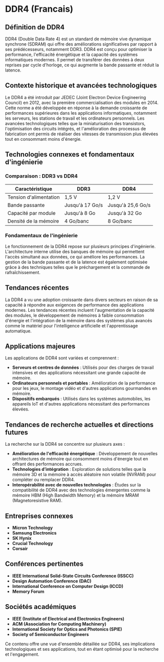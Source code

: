 # DDR4 (Francais)

## Définition de DDR4

DDR4 (Double Data Rate 4) est un standard de mémoire vive dynamique synchrone (SDRAM) qui offre des améliorations significatives par rapport à ses prédécesseurs, notamment DDR3. DDR4 est conçu pour optimiser la performance, l'efficacité énergétique et la capacité des systèmes informatiques modernes. Il permet de transférer des données à deux reprises par cycle d'horloge, ce qui augmente la bande passante et réduit la latence.

## Contexte historique et avancées technologiques

Le DDR4 a été introduit par JEDEC (Joint Electron Device Engineering Council) en 2012, avec la première commercialisation des modules en 2014. Cette norme a été développée en réponse à la demande croissante de performances supérieures dans les applications informatiques, notamment les serveurs, les stations de travail et les ordinateurs personnels. Les avancées technologiques telles que la miniaturisation des transistors, l'optimisation des circuits intégrés, et l'amélioration des processus de fabrication ont permis de réaliser des vitesses de transmission plus élevées tout en consommant moins d'énergie.

## Technologies connexes et fondamentaux d'ingénierie

### Comparaison : DDR3 vs DDR4

| Caractéristique        | DDR3                    | DDR4                    |
|-----------------------|-------------------------|-------------------------|
| Tension d'alimentation | 1,5 V                   | 1,2 V                   |
| Bande passante         | Jusqu'à 17 Go/s         | Jusqu'à 25,6 Go/s       |
| Capacité par module    | Jusqu'à 8 Go            | Jusqu'à 32 Go           |
| Densité de la mémoire  | 4 Go/banc               | 8 Go/banc               |

### Fondamentaux de l'ingénierie

Le fonctionnement de la DDR4 repose sur plusieurs principes d'ingénierie. L'architecture interne utilise des banques de mémoire qui permettent l'accès simultané aux données, ce qui améliore les performances. La gestion de la bande passante et de la latence est également optimisée grâce à des techniques telles que le préchargement et la commande de rafraîchissement.

## Tendances récentes

La DDR4 a vu une adoption croissante dans divers secteurs en raison de sa capacité à répondre aux exigences de performance des applications modernes. Les tendances récentes incluent l'augmentation de la capacité des modules, le développement de mémoires à faible consommation d'énergie et l'intégration de la mémoire dans des systèmes plus avancés comme le matériel pour l'intelligence artificielle et l'apprentissage automatique.

## Applications majeures

Les applications de DDR4 sont variées et comprennent :

- **Serveurs et centres de données** : Utilisés pour des charges de travail intensives et des applications nécessitant une grande capacité de mémoire.
- **Ordinateurs personnels et portables** : Amélioration de la performance pour les jeux, le montage vidéo et d'autres applications gourmandes en mémoire.
- **Dispositifs embarqués** : Utilisés dans les systèmes automobiles, les appareils IoT et d'autres applications nécessitant des performances élevées.

## Tendances de recherche actuelles et directions futures

La recherche sur la DDR4 se concentre sur plusieurs axes :

- **Amélioration de l'efficacité énergétique** : Développement de nouvelles architectures de mémoire qui consomment moins d'énergie tout en offrant des performances accrues.
- **Technologies d’intégration** : Exploration de solutions telles que la mémoire 3D et la mémoire à accès aléatoire non volatile (NVRAM) pour compléter ou remplacer DDR4.
- **Interopérabilité avec de nouvelles technologies** : Études sur la compatibilité de DDR4 avec des technologies émergentes comme la mémoire HBM (High Bandwidth Memory) et la mémoire MRAM (Magnetoresistive RAM).

## Entreprises connexes

- **Micron Technology**
- **Samsung Electronics**
- **SK Hynix**
- **Crucial Technology**
- **Corsair**

## Conférences pertinentes

- **IEEE International Solid-State Circuits Conference (ISSCC)**
- **Design Automation Conference (DAC)**
- **International Conference on Computer Design (ICCD)**
- **Memory Forum**

## Sociétés académiques

- **IEEE (Institute of Electrical and Electronics Engineers)**
- **ACM (Association for Computing Machinery)**
- **International Society for Optics and Photonics (SPIE)**
- **Society of Semiconductor Engineers**

Ce contenu offre une vue d'ensemble détaillée sur DDR4, ses implications technologiques et ses applications, tout en étant optimisé pour la recherche et l'engagement.